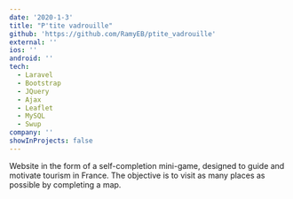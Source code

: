 ```yaml
---
date: '2020-1-3'
title: "P'tite vadrouille"
github: 'https://github.com/RamyEB/ptite_vadrouille'
external: ''
ios: ''
android: ''
tech:
  - Laravel
  - Bootstrap
  - JQuery
  - Ajax
  - Leaflet
  - MySQL
  - Swup
company: ''
showInProjects: false
---
```


Website in the form of a self-completion mini-game, designed to guide and motivate tourism in France. The objective is to visit as many places as possible by completing a map.
